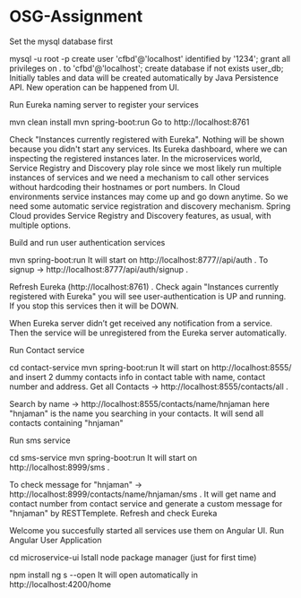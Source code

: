 # OSG-Assignment
Set the mysql database first

mysql -u root -p
create user 'cfbd'@'localhost' identified by '1234';
grant all privileges on *.* to 'cfbd'@'localhost';
create database if not exists user_db;
Initially tables and data will be created automatically by Java Persistence API. New operation can be happened from UI.

Run Eureka naming server to register your services

mvn clean install
mvn spring-boot:run
Go to http://localhost:8761

Check "Instances currently registered with Eureka". Nothing will be shown because you didn't start any services. Its Eureka dashboard, where we can inspecting the registered instances later. In the microservices world, Service Registry and Discovery play role since we most likely run multiple instances of services and we need a mechanism to call other services without hardcoding their hostnames or port numbers. In Cloud environments service instances may come up and go down anytime. So we need some automatic service registration and discovery mechanism. Spring Cloud provides Service Registry and Discovery features, as usual, with multiple options.

Build and run user authentication services

mvn spring-boot:run
It will start on http://localhost:8777//api/auth . To signup -> http://localhost:8777/api/auth/signup .

Refresh Eureka (http://localhost:8761) . Check again "Instances currently registered with Eureka" you will see user-authentication is UP and running. If you stop this services then it will be DOWN.

When Eureka server didn’t get received any notification from a service. Then the service will be unregistered from the Eureka server automatically.

Run Contact service

cd contact-service
mvn spring-boot:run
It will start on http://localhost:8555/ and insert 2 dummy contacts info in contact table with name, contact number and address. Get all Contacts -> http://localhost:8555/contacts/all .

Search by name -> http://localhost:8555/contacts/name/hnjaman here "hnjaman" is the name you searching in your contacts. It will send all contacts containing "hnjaman"

Run sms service

cd sms-service
mvn spring-boot:run
It will start on http://localhost:8999/sms .

To check message for "hnjaman" -> http://localhost:8999/contacts/name/hnjaman/sms . It will get name and contact number from contact service and generate a custom message for "hnjaman" by RESTTemplete. Refresh and check Eureka

Welcome you succesfully started all services use them on Angular UI. Run Angular User Application

cd microservice-ui
Istall node package manager (just for first time)

npm install
ng s --open
It will open automatically in http://localhost:4200/home
